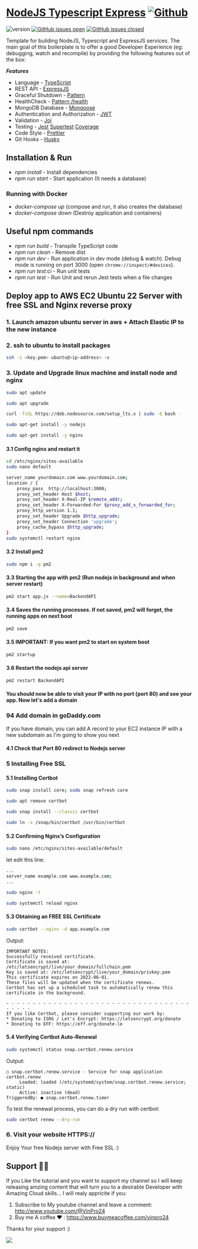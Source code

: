 # [NodeJS Typescript Express](https://github.com/vinpro24/NodeJS-Typescript-Express) [![Github](https://static.wixstatic.com/media/d84663_5ce0f9a5ac934e3d8abeffda952a776c~mv2.png)](https://github.com/vinpro24)

![version](https://img.shields.io/badge/version-1.0.0-blue.svg)
[![GitHub issues open](https://img.shields.io/github/issues/creativetimofficial/material-dashboard-react.svg)](https://github.com/vinpro24/NodeJS-Typescript-Express/issues?q=is%0Aopen+is%3Aissue)
[![GitHub issues closed](https://img.shields.io/github/issues-closed-raw/creativetimofficial/material-dashboard-react.svg)](https://github.com/vinpro24/NodeJS-Typescript-Express/issues?q=is%3Aissue+is%3Aclosed)

Template for building NodeJS, Typescript and ExpressJS services. The main goal of this boilerplate is to offer a good Developer Experience (eg: debugging, watch and recompile) by providing the
following features out of the box:

**_Features_**

-   Language - [TypeScript](https://www.typescriptlang.org/)
-   REST API - [ExpressJS](https://expressjs.com/)
-   Graceful Shutdown - [Pattern](https://expressjs.com/en/advanced/healthcheck-graceful-shutdown.html)
-   HealthCheck - [Pattern /health](http://microservices.io/patterns/observability/health-check-api.html)
-   MongoDB Database - [Mongoose](https://mongoosejs.com)
-   Authentication and Authorization - [JWT](https://github.com/auth0/node-jsonwebtoken)
-   Validation - [Joi](https://github.com/hapijs/joi)
-   Testing - [Jest](https://jestjs.io) [Supertest](https://github.com/ladjs/supertest) [Coverage](https://istanbul.js.org/)
-   Code Style - [Prettier](https://prettier.io/)
-   Git Hooks - [Husky](https://github.com/typicode/husky)

## Installation & Run

-   _npm install_ - Install dependencies
-   _npm run start_ - Start application (It needs a database)

### Running with Docker

-   _docker-compose up_ (compose and run, it also creates the database)
-   _docker-compose down_ (Destroy application and containers)

## Useful npm commands

-   _npm run build_ - Transpile TypeScript code
-   _npm run clean_ - Remove dist
-   _npm run dev_ - Run application in dev mode (debug & watch). Debug mode is running on port 3000 (open `chrome://inspect/#devices`).
-   _npm run test:ci_ - Run unit tests
-   _npm run test_ - Run Unit and rerun Jest tests when a file changes

## Deploy app to AWS EC2 Ubuntu 22 Server with free SSL and Nginx reverse proxy

### 1. Launch amazon ubuntu server in aws + Attach Elastic IP to the new instance

### 2. ssh to ubuntu to install packages

```sh
ssh -i <key.pem> ubuntu@<ip-address> -v
```

### 3. Update and Upgrade linux machine and install node and nginx

```sh
sudo apt update
```

```sh
sudo apt upgrade
```

```sh
curl -fsSL https://deb.nodesource.com/setup_lts.x | sudo -E bash -
```

```sh
sudo apt-get install -y nodejs
```

```sh
sudo apt-get install -y nginx
```

#### 3.1 Config nginx and restart it

```sh
cd /etc/nginx/sites-available
sudo nano default

server_name yourdomain.com www.yourdomain.com;
location / {
	proxy_pass  http://localhost:3000;
	proxy_set_header Host $host;
	proxy_set_header X-Real-IP $remote_addr;
	proxy_set_header X-Forwarded-For $proxy_add_x_forwarded_for;
    proxy_http_version 1.1;
    proxy_set_header Upgrade $http_upgrade;
    proxy_set_header Connection 'upgrade';
    proxy_cache_bypass $http_upgrade;
}
sudo systemctl restart nginx
```

#### 3.2 Install pm2

```sh
sudo npm i -g pm2
```

#### 3.3 Starting the app with pm2 (Run nodejs in background and when server restart)

```sh
pm2 start app.js --name=BackendAPI
```

#### 3.4 Saves the running processes. If not saved, pm2 will forget, the running apps on next boot

```sh
pm2 save
```

#### 3.5 IMPORTANT: If you want pm2 to start on system boot

```sh
pm2 startup
```

#### 3.6 Restart the nodejs api server

```sh
pm2 restart BackendAPI
```

#### You should now be able to visit your IP with no port (port 80) and see your app. Now let's add a domain

### 94 Add domain in goDaddy.com

If you have domain, you can add A record to your EC2 instance IP with a new subdomain as I'm going to show you next

#### 4.1 Check that Port 80 redirect to Nodejs server

### 5 Installing Free SSL

#### 5.1 Installing Certbot

```sh
sudo snap install core; sudo snap refresh core
```

```sh
sudo apt remove certbot
```

```sh
sudo snap install --classic certbot
```

```sh
sudo ln -s /snap/bin/certbot /usr/bin/certbot
```

#### 5.2 Confirming Nginx’s Configuration

```sh
sudo nano /etc/nginx/sites-available/default
```

let edit this line:

```sh
...
server_name example.com www.example.com;
...
```

```sh
sudo nginx -t
```

```sh
sudo systemctl reload nginx
```

#### 5.3 Obtaining an FREE SSL Certificate

```sh
sudo certbot --nginx -d app.example.com
```

Output:

```
IMPORTANT NOTES:
Successfully received certificate.
Certificate is saved at: /etc/letsencrypt/live/your_domain/fullchain.pem
Key is saved at: /etc/letsencrypt/live/your_domain/privkey.pem
This certificate expires on 2022-06-01.
These files will be updated when the certificate renews.
Certbot has set up a scheduled task to automatically renew this certificate in the background.

- - - - - - - - - - - - - - - - - - - - - - - - - - - - - - - - - - - - - - - -
If you like Certbot, please consider supporting our work by:
* Donating to ISRG / Let's Encrypt: https://letsencrypt.org/donate
* Donating to EFF: https://eff.org/donate-le
```

#### 5.4 Verifying Certbot Auto-Renewal

```sh
sudo systemctl status snap.certbot.renew.service
```

Output:

```
○ snap.certbot.renew.service - Service for snap application certbot.renew
     Loaded: loaded (/etc/systemd/system/snap.certbot.renew.service; static)
     Active: inactive (dead)
TriggeredBy: ● snap.certbot.renew.timer
```

To test the renewal process, you can do a dry run with certbot:

```sh
sudo certbot renew --dry-run
```

### 6. Visit your website HTTPS://<your website>

Enjoy Your free Nodejs server with Free SSL :)

## Support 🙏😃

If you Like the tutorial and you want to support my channel so I will keep releasing amzing content that will turn you to a desirable Developer with Amazing Cloud skills... I will realy appricite if
you:

1.  Subscribe to My youtube channel and leave a comment: http://www.youtube.com/@VinPro24
2.  Buy me A coffee ❤️ : https://www.buymeacoffee.com/vinpro24

Thanks for your support :)

<a href="https://www.buymeacoffee.com/vinpro24"><img src="https://img.buymeacoffee.com/button-api/?text=Buy me a coffee&emoji=&slug=vinpro24&button_colour=FFDD00&font_colour=000000&font_family=Cookie&outline_colour=000000&coffee_colour=ffffff" /></a>
